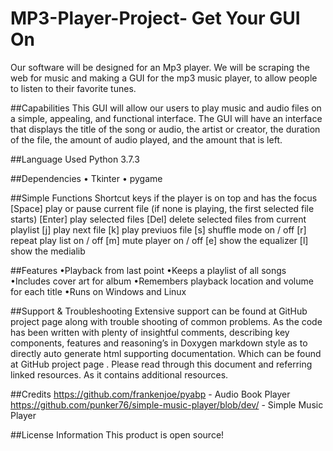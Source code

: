 # MP3-Player-Project- Get Your GUI On 
Our software will be designed for an Mp3 player. We will be scraping the web for music and making a GUI for the mp3 music player, to allow people to listen to their favorite tunes. 

##Capabilities 
This GUI will allow our users to play music and audio files on a simple, appealing, and functional interface. The GUI will have an interface that displays the title of the song or audio, the artist or creator, the duration of the file, the amount of audio played, and the amount that is left.  

##Language Used
Python 3.7.3

##Dependencies
• Tkinter
• pygame

##Simple Functions 
Shortcut keys if the player is on top and has the focus
[Space] play or pause current file (if none is playing, the first selected file starts)
[Enter] play selected files
[Del] delete selected files from current playlist
[j] play next file
[k] play previuos file
[s] shuffle mode on / off
[r] repeat play list on / off
[m] mute player on / off
[e] show the equalizer
[l] show the medialib

##Features 
•Playback from last point
•Keeps a playlist of all songs
•Includes cover art for album 
•Remembers playback location and volume for each title
•Runs on Windows and Linux

##Support & Troubleshooting
Extensive support can be found at GitHub project page along with trouble shooting of common problems. As the code has been written with plenty of insightful comments, describing key components, features and reasoning’s in Doxygen markdown style as to directly auto generate html supporting documentation. Which can be found at GitHub project page . Please read through this document and referring linked resources. As it contains additional resources.

##Credits
https://github.com/frankenjoe/pyabp - Audio Book Player 
https://github.com/punker76/simple-music-player/blob/dev/ - Simple Music Player 

##License Information
This product is open source! 
